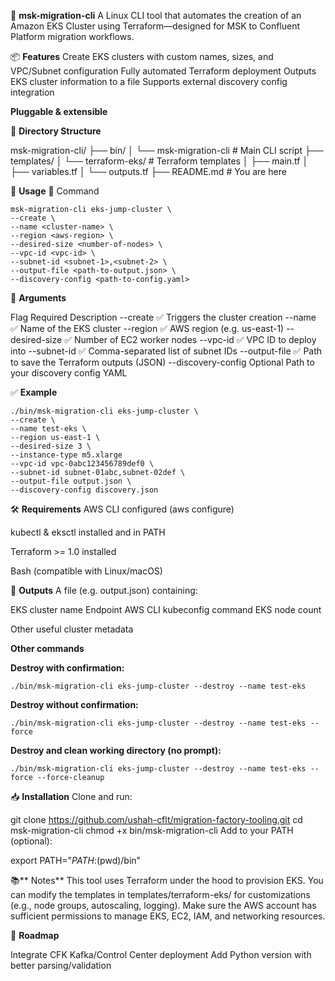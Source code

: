 🧰 **msk-migration-cli**
A Linux CLI tool that automates the creation of an Amazon EKS Cluster using Terraform—designed for MSK to Confluent Platform migration workflows.

📦 **Features**
Create EKS clusters with custom names, sizes, and VPC/Subnet configuration
Fully automated Terraform deployment
Outputs EKS cluster information to a file
Supports external discovery config integration

**Pluggable & extensible**

📁 **Directory Structure**

msk-migration-cli/
├── bin/
│   └── msk-migration-cli          # Main CLI script
├── templates/
│   └── terraform-eks/             # Terraform templates
│       ├── main.tf
│       ├── variables.tf
│       └── outputs.tf
├── README.md                      # You are here

🚀 **Usage**
🔧 Command
```
msk-migration-cli eks-jump-cluster \
--create \
--name <cluster-name> \
--region <aws-region> \
--desired-size <number-of-nodes> \
--vpc-id <vpc-id> \
--subnet-id <subnet-1>,<subnet-2> \
--output-file <path-to-output.json> \
--discovery-config <path-to-config.yaml>
```

📌 **Arguments**


Flag	Required	Description
--create	✅	Triggers the cluster creation
--name	✅	Name of the EKS cluster
--region	✅	AWS region (e.g. us-east-1)
--desired-size	✅	Number of EC2 worker nodes
--vpc-id	✅	VPC ID to deploy into
--subnet-id	✅	Comma-separated list of subnet IDs
--output-file	✅	Path to save the Terraform outputs (JSON)
--discovery-config	Optional	Path to your discovery config YAML

✅ **Example**

```
./bin/msk-migration-cli eks-jump-cluster \
--create \
--name test-eks \
--region us-east-1 \
--desired-size 3 \
--instance-type m5.xlarge
--vpc-id vpc-0abc123456789def0 \
--subnet-id subnet-01abc,subnet-02def \
--output-file output.json \
--discovery-config discovery.json
```

🛠 **Requirements**
AWS CLI configured (aws configure)

kubectl & eksctl installed and in PATH

Terraform >= 1.0 installed

Bash (compatible with Linux/macOS)

🧪 **Outputs**
A file (e.g. output.json) containing:

EKS cluster name
Endpoint
AWS CLI kubeconfig command
EKS node count

Other useful cluster metadata

**Other commands**

**Destroy with confirmation:**

```
./bin/msk-migration-cli eks-jump-cluster --destroy --name test-eks
```

**Destroy without confirmation:**

```
./bin/msk-migration-cli eks-jump-cluster --destroy --name test-eks --force
```

**Destroy and clean working directory (no prompt):**

```
./bin/msk-migration-cli eks-jump-cluster --destroy --name test-eks --force --force-cleanup
```
📥 **Installation**
Clone and run:

git clone https://github.com/ushah-cflt/migration-factory-tooling.git
cd msk-migration-cli
chmod +x bin/msk-migration-cli
Add to your PATH (optional):

export PATH="$PATH:$(pwd)/bin"

📚** Notes**
This tool uses Terraform under the hood to provision EKS.
You can modify the templates in templates/terraform-eks/ for customizations (e.g., node groups, autoscaling, logging).
Make sure the AWS account has sufficient permissions to manage EKS, EC2, IAM, and networking resources.

🧩 **Roadmap**

Integrate CFK Kafka/Control Center deployment
Add Python version with better parsing/validation

